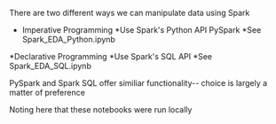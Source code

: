 There are two different ways we can manipulate data using Spark

* Imperative Programming
  *Use Spark's Python API PySpark
  *See Spark_EDA_Python.ipynb

*Declarative Programming
  *Use Spark's SQL API
  *See Spark_EDA_SQL.ipynb

PySpark and Spark SQL offer similiar functionality-- choice is largely a matter of preference

Noting here that these notebooks were run locally 
